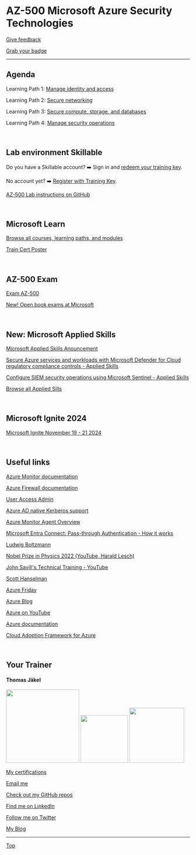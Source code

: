 # AZ-500 Microsoft Azure Security Technologies

[Give feedback](https://www.metricsthatmatter.com/url/u.aspx?65BA0885F214376893)

[Grab your badge](https://api.brainymotion.de/msbadge/redeem?pid=229509&cd=Z27R3R)

---

[LP1]: https://learn.microsoft.com/en-us/training/paths/manage-identity-access-new/
[LP2]: https://learn.microsoft.com/en-us/training/paths/secure-networking/
[LP3]: https://learn.microsoft.com/en-us/training/paths/secure-compute-storage-databases/
[LP4]: https://learn.microsoft.com/en-us/training/paths/manage-security-operations-new/


## Agenda

Learning Path 1: [Manage identity and access][LP1]

Learning Path 2: [Secure networking][LP2]

Learning Path 3: [Secure compute, storage, and databases][LP3]

Learning Path 4: [Manage security operations][LP4]

<br>


## Lab environment Skillable

Do you have a Skillable account? ➡️ Sign in and [redeem your training key](https://brainymotion.learnondemand.net/TrainingKey/Redeem).

No account yet? ➡️ [Register with Training Key](https://brainymotion.learnondemand.net).

[AZ-500 Lab instructions on GitHub](https://microsoftlearning.github.io/AZ500-AzureSecurityTechnologies/)

<br>


## Microsoft Learn

[Browse all courses, learning paths, and modules](https://learn.microsoft.com/en-us/training/browse/)

[Train Cert Poster](https://aka.ms/traincertposter)

<br>


## AZ-500 Exam


[Exam AZ-500](https://docs.microsoft.com/en-us/learn/certifications/exams/az-500)

[New! Open book exams at Microsoft](https://techcommunity.microsoft.com/t5/microsoft-learn-blog/introducing-a-new-resource-for-all-role-based-microsoft/ba-p/3500870)

<br>


## New: Microsoft Applied Skills


[Microsoft Applied Skills Anouncement](https://techcommunity.microsoft.com/t5/microsoft-learn-blog/announcing-microsoft-applied-skills-the-new-credentials-to/ba-p/3775645)

[Secure Azure services and workloads with Microsoft Defender for Cloud regulatory compliance controls - Applied Skills ](https://learn.microsoft.com/en-us/credentials/applied-skills/secure-azure-services-and-workloads-with-microsoft-defender-for-cloud-regulatory-compliance-controls/)

[Configure SIEM security operations using Microsoft Sentinel - Applied Skills ](https://learn.microsoft.com/en-us/credentials/applied-skills/configure-siem-security-operations-using-microsoft-sentinel/)

[Browse all Applied Sills](https://learn.microsoft.com/en-us/credentials/browse/?credential_types=applied%20skills)

<br>


## Microsoft Ignite 2024

[Microsoft Ignite November 19 - 21 2024](https://ignite.microsoft.com/en-US/home)

<br>


## Useful links

[Azure Monitor documentation](https://learn.microsoft.com/en-us/azure/azure-monitor/)

[Azure Firewall documentation](https://learn.microsoft.com/en-us/azure/firewall/)

[User Access Admin](https://learn.microsoft.com/en-us/azure/role-based-access-control/rbac-and-directory-admin-roles#differences-between-azure-roles-and-azure-ad-roles)

[Azure AD native Kerberos support](https://learn.microsoft.com/en-us/azure/storage/files/storage-files-identity-auth-hybrid-identities-enable)

[Azure Monitor Agent Overview](https://learn.microsoft.com/en-us/azure/azure-monitor/agents/agents-overview)

[Microsoft Entra Connect: Pass-through Authentication - How it works](https://learn.microsoft.com/en-us/entra/identity/hybrid/connect/how-to-connect-pta-how-it-works)


[Ludwig Boltzmann](https://de.wikipedia.org/wiki/Ludwig_Boltzmann)

[Nobel Prize in Physics 2022 (YouTube, Harald Lesch)](https://www.youtube.com/watch?v=-F8VFBrq1uU)

[John Savill's Technical Training - YouTube](https://www.youtube.com/@NTFAQGuy)

[Scott Hanselman](https://www.hanselman.com/)

[Azure Friday](https://docs.microsoft.com/en-us/shows/azure-friday/)

[Azure Blog](https://azure.microsoft.com/en-us/blog/)

[Azure on YouTube](https://www.youtube.com/c/MicrosoftAzure)

[Azure documentation](https://docs.microsoft.com/en-us/azure/)

[Cloud Adoption Framework for Azure](https://docs.microsoft.com/en-us/azure/cloud-adoption-framework/)


<br>

##  Your Trainer
#### Thomas Jäkel

<img src="https://download69118.blob.core.windows.net/anon/Profilbild.jpg" width="200"/>
<a href="https://www.credly.com/badges/45225cf5-ede7-45d2-8ac6-b5a22315679c/public_url"><img src="https://download69118.blob.core.windows.net/anon/microsoft-certified-trainer-2023-2024.png" width="130"/></a>
<a href="https://www.credly.com/badges/fc4737d8-923a-4d37-8f1a-497c08a7c1ff/public_url"><img src="https://download69118.blob.core.windows.net/anon/AAI-badge.png" width="150"/></a>

[My certifications](https://www.credly.com/users/thomas-jakel)

[Email me](mailto:thomas.jaekel@brainymotion.de?subject=AZ-500)

[Check out my GitHub repos](https://github.com/www42)

[Find me on LinkedIn](https://linkedin.com/in/tjkkll)

[Follow me on Twitter](https://twitter.com/tjkkll)

[My Blog](https://blog.az.training)


---

[Top](#az-500-microsoft-azure-security-technologies)